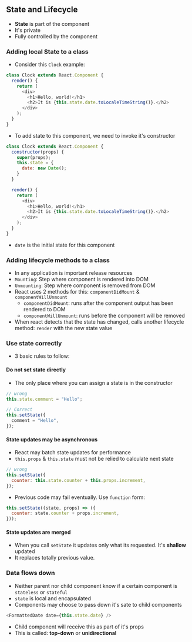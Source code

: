 ## State and Lifecycle
- **State** is part of the component
- It's private
- Fully controlled by the component

### Adding local State to a class
- Consider this `Clock` example:
```javascript
class Clock extends React.Component {
  render() {
    return (
      <div>
        <h1>Hello, world!</h1>
        <h2>It is {this.state.date.toLocaleTimeString()}.</h2>
      </div>
    );
  }
}
```
- To add state to this component, we need to invoke it's constructor
```javascript
class Clock extends React.Component {
  constructor(props) {
    super(props);
    this.state = { 
      date: new Date();
    }
  }

  render() {
    return (
      <div>
        <h1>Hello, world!</h1>
        <h2>It is {this.state.date.toLocaleTimeString()}.</h2>
      </div>
    );
  }
}
```
- `date` is the initial state for this component

### Adding lifecycle methods to a class
- In any application is important release resources
- `Mounting`: Step where component is rendered into DOM
- `Unmounting`: Step where component is removed from DOM
- React uses 2 methods for this: `componentDidMount` & `componentWillUnmount`
  - `componentDidMount`: runs after the component output has been rendered to DOM
  - `componentWillUnmount`: runs before the component will be removed
- When react detects that the state has changed, calls another lifecycle method: `render` with the new state value

### Use state correctly
- 3 basic rules to follow:

#### Do not set state directly
- The only place where you can assign a state is in the constructor
```javascript
// wrong
this.state.comment = "Hello";

// Correct
this.setState({
  comment = "Hello",
});
```
  
#### State updates may be asynchronous
- React may batch state updates for performance
- `this.props` & `this.state` must not be relied to calculate next state
```javascript
// wrong
this.setState({
  counter: this.state.counter + this.props.increment,
});
```
- Previous code may fail eventually. Use `function` form:
```javascript
this.setState((state, props) => ({
  counter: state.counter + props.increment,
}));
```

#### State updates are merged
- When you call `setState` it updates only what its requested. It's **shallow** updated
- It replaces totally previous value.

### Data flows down
- Neither parent nor child component know if a certain component is `stateless` or `stateful`
- `state` is local and encapsulated
- Components may choose to pass down it's sate to child components
```javascript
<FormattedDate date={this.state.date} />
```
- Child component will receive this as part of it's props
- This is called: **top-down** or **unidirectional**
